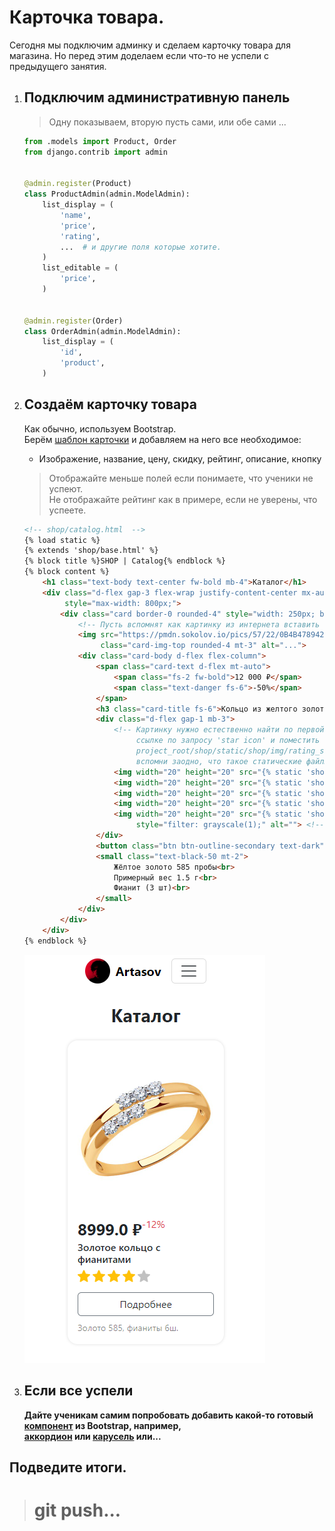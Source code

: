 # Карточка товара.

Сегодня мы подключим админку и сделаем карточку товара для магазина.
Но перед этим доделаем если что-то не успели с предыдущего занятия.


1. ## Подключим административную панель
    > Одну показываем, вторую пусть сами, или обе сами ...
    ```python
    from .models import Product, Order
    from django.contrib import admin
    
   
    @admin.register(Product)
    class ProductAdmin(admin.ModelAdmin):
        list_display = (
            'name',
            'price',
            'rating',
            ...  # и другие поля которые хотите.
        )
        list_editable = (
            'price',
        )
    
    
    @admin.register(Order)
    class OrderAdmin(admin.ModelAdmin):
        list_display = (
            'id',
            'product',
        )
    ```

2. ## Создаём карточку товара
    Как обычно, используем Bootstrap.<br>
    Берём [шаблон карточки](https://getbootstrap.com/docs/5.3/components/card/) 
    и добавляем на него все необходимое:<br>
    * Изображение, название, цену, скидку, рейтинг, описание, кнопку
    >Отображайте меньше полей если понимаете, что ученики не успеют.<br>
     Не отображайте рейтинг как в примере, если не уверены, что успеете. 
    ```html
    <!-- shop/catalog.html  -->
    {% load static %}
    {% extends 'shop/base.html' %}
    {% block title %}SHOP | Catalog{% endblock %}
    {% block content %}
        <h1 class="text-body text-center fw-bold mb-4">Каталог</h1>
        <div class="d-flex gap-3 flex-wrap justify-content-center mx-auto" 
             style="max-width: 800px;">
            <div class="card border-0 rounded-4" style="width: 250px; box-shadow: 0 0 5px #00000022">
                <!-- Пусть вспомнят как картинку из интернета вставить -->
                <img src="https://pmdn.sokolov.io/pics/57/22/0B4B478942231CAD8F4E1163EB69.jpg"
                     class="card-img-top rounded-4 mt-3" alt="...">
                <div class="card-body d-flex flex-column">
                    <span class="card-text d-flex mt-auto">
                        <span class="fs-2 fw-bold">12 000 ₽</span>
                        <span class="text-danger fs-6">-50%</span>
                    </span>
                    <h3 class="card-title fs-6">Кольцо из желтого золота с фианитами</h3>
                    <div class="d-flex gap-1 mb-3">
                        <!-- Картинку нужно естественно найти по первой 
                             ссылке по запросу 'star icon' и поместить в 
                             project_root/shop/static/shop/img/rating_star.png,
                             вспомни заодно, что такое статические файлы -->
                        <img width="20" height="20" src="{% static 'shop/img/rating_star.png'%}" alt="">
                        <img width="20" height="20" src="{% static 'shop/img/rating_star.png'%}" alt="">
                        <img width="20" height="20" src="{% static 'shop/img/rating_star.png'%}" alt="">
                        <img width="20" height="20" src="{% static 'shop/img/rating_star.png'%}" alt="">
                        <img width="20" height="20" src="{% static 'shop/img/rating_star.png'%}" 
                             style="filter: grayscale(1);" alt=""> <!-- серая звездочка -->
                    </div>
                    <button class="btn btn-outline-secondary text-dark">Подробнее</button>
                    <small class="text-black-50 mt-2">
                        Жёлтое золото 585 пробы<br>
                        Примерный вес 1.5 г<br>
                        Фианит (3 шт)<br>
                    </small>
                </div>
            </div>
        </div>
   {% endblock %}
    ```
   ![](imgs/product_card.png)
3. ## Если все успели
    **Дайте ученикам самим попробовать добавить какой-то готовый [компонент](https://getbootstrap.com/docs/5.3/components/) 
    из Bootstrap, например, <br>
    [аккордион](https://getbootstrap.com/docs/5.3/components/accordion/) 
    или [карусель](https://getbootstrap.com/docs/5.3/components/carousel/) 
    или...**

## Подведите итоги.
># git push...